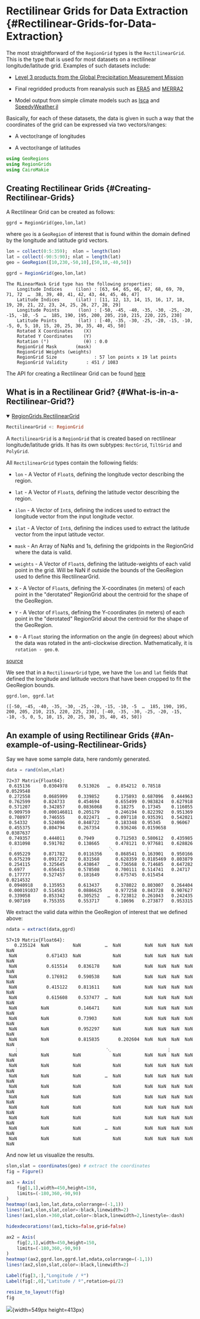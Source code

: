 
# Rectilinear Grids for Data Extraction {#Rectilinear-Grids-for-Data-Extraction}

The most straightforward of the `RegionGrid` types is the `RectilinearGrid`. This is the type that is used for most datasets on a rectilinear longitude/latitude grid. Examples of such datasets include:
- [Level 3 products from the Global Precipitation Measurement Mission](https://gpm.nasa.gov/data/directory)
  
- Final regridded products from reanalysis such as [ERA5](https://www.ecmwf.int/en/forecasts/dataset/ecmwf-reanalysis-v5) and [MERRA2](https://gmao.gsfc.nasa.gov/reanalysis/merra-2/)
  
- Model output from simple climate models such as [Isca](https://github.com/ExeClim/Isca) and [SpeedyWeather.jl](https://github.com/SpeedyWeather/SpeedyWeather.jl)
  

Basically, for each of these datasets, the data is given in such a way that the coordinates of the grid can be expressed via two vectors/ranges:
- A vector/range of longitudes
  
- A vector/range of latitudes
  

```julia
using GeoRegions
using RegionGrids
using CairoMakie
```


## Creating Rectilinear Grids {#Creating-Rectilinear-Grids}

A Rectilinear Grid can be created as follows:

```
ggrd = RegionGrid(geo,lon,lat)
```


where `geo` is a `GeoRegion` of interest that is found within the domain defined by the longitude and latitude grid vectors.

```julia
lon = collect(0:5:359);  nlon = length(lon)
lat = collect(-90:5:90); nlat = length(lat)
geo = GeoRegion([10,230,-50,10],[50,10,-40,50])

ggrd = RegionGrid(geo,lon,lat)
```


```ansi
The RLinearMask Grid type has the following properties:
    Longitude Indices     (ilon) : [63, 64, 65, 66, 67, 68, 69, 70, 71, 72  …  38, 39, 40, 41, 42, 43, 44, 45, 46, 47]
    Latitude Indices      (ilat) : [11, 12, 13, 14, 15, 16, 17, 18, 19, 20, 21, 22, 23, 24, 25, 26, 27, 28, 29]
    Longitude Points       (lon) : [-50, -45, -40, -35, -30, -25, -20, -15, -10, -5  …  185, 190, 195, 200, 205, 210, 215, 220, 225, 230]
    Latitude Points        (lat) : [-40, -35, -30, -25, -20, -15, -10, -5, 0, 5, 10, 15, 20, 25, 30, 35, 40, 45, 50]
    Rotated X Coordinates    (X)
    Rotated Y Coordinates    (Y)
    Rotation (°)             (θ) : 0.0
    RegionGrid Mask       (mask)
    RegionGrid Weights (weights)
    RegionGrid Size              : 57 lon points x 19 lat points
    RegionGrid Validity		  : 451 / 1083

```


The API for creating a Rectilinear Grid can be found [here](rectilinear.md)

## What is in a Rectilinear Grid? {#What-is-in-a-Rectilinear-Grid?}
<details class='jldocstring custom-block' open>
<summary><a id='RegionGrids.RectilinearGrid' href='#RegionGrids.RectilinearGrid'><span class="jlbinding">RegionGrids.RectilinearGrid</span></a> <Badge type="info" class="jlObjectType jlType" text="Type" /></summary>



```julia
RectilinearGrid <: RegionGrid
```


A `RectilinearGrid` is a `RegionGrid` that is created based on rectilinear longitude/latitude grids. It has its own subtypes: `RectGrid`, `TiltGrid` and `PolyGrid`.

All `RectilinearGrid` types contain the following fields:
- `lon` - A Vector of `Float`s, defining the longitude vector describing the region.
  
- `lat` - A Vector of `Float`s, defining the latitude vector describing the region.
  
- `ilon` - A Vector of `Int`s, defining the indices used to extract the longitude vector from the input longitude vector.
  
- `ilat` - A Vector of `Int`s, defining the indices used to extract the latitude vector from the input latitude vector.
  
- `mask` - An Array of NaNs and 1s, defining the gridpoints in the RegionGrid where the data is valid.
  
- `weights` - A Vector of `Float`s, defining the latitude-weights of each valid point in the grid. Will be NaN if outside the bounds of the GeoRegion used to define this RectilinearGrid.
  
- `X` - A Vector of `Float`s, defining the X-coordinates (in meters) of each point in the &quot;derotated&quot; RegionGrid about the centroid for the shape of the GeoRegion.
  
- `Y` - A Vector of `Float`s, defining the Y-coordinates (in meters) of each point in the &quot;derotated&quot; RegionGrid about the centroid for the shape of the GeoRegion.
  
- `θ` - A `Float` storing the information on the angle (in degrees) about which the data was rotated in the anti-clockwise direction. Mathematically, it is `rotation - geo.θ`.
  


<Badge type="info" class="source-link" text="source"><a href="https://github.com/GeoRegionsEcosystem/RegionGrids.jl/blob/76b08e60c5e247b3d19d7bc8a2ac1e2ad086691a/src/RegionGrids.jl#L24-L39" target="_blank" rel="noreferrer">source</a></Badge>

</details>


We see that in a `RectilinearGrid` type, we have the `lon` and `lat` fields that defined the longitude and latitude vectors that have been cropped to fit the GeoRegion bounds.

```julia
ggrd.lon, ggrd.lat
```


```ansi
([-50, -45, -40, -35, -30, -25, -20, -15, -10, -5  …  185, 190, 195, 200, 205, 210, 215, 220, 225, 230], [-40, -35, -30, -25, -20, -15, -10, -5, 0, 5, 10, 15, 20, 25, 30, 35, 40, 45, 50])
```


## An example of using Rectilinear Grids {#An-example-of-using-Rectilinear-Grids}

Say we have some sample data, here randomly generated.

```julia
data = rand(nlon,nlat)
```


```ansi
72×37 Matrix{Float64}:
 0.615136     0.0304978    0.513026   …  0.854212  0.78518    0.0529548
 0.272558     0.0685999    0.339852      0.175893  0.687096   0.444963
 0.762599     0.824733     0.454694      0.655499  0.983824   0.627918
 0.571207     0.342857     0.0836068     0.18275   0.17345    0.116055
 0.909759     0.000146811  0.205179      0.246194  0.822392   0.951369
 0.708977     0.746555     0.022471   …  0.097118  0.935391   0.542021
 0.54332      0.524096     0.848722      0.183348  0.95345    0.96067
 0.455375     0.804794     0.267354      0.936246  0.0159658  0.0387637
 0.749357     0.444011     0.7949        0.712503  0.580612   0.435985
 0.831098     0.591702     0.138665      0.478121  0.977681   0.628826
 ⋮                                    ⋱            ⋮          
 0.695229     0.871782     0.0116356     0.868541  0.163901   0.950166
 0.675239     0.0917272    0.831568      0.628359  0.0185469  0.803879
 0.254115     0.325645     0.438647   …  0.736568  0.714685   0.647282
 0.6977       0.656415     0.578508      0.700111  0.514741   0.24717
 0.177777     0.527457     0.181649      0.675745  0.615454   0.0214532
 0.0940918    0.135953     0.613437      0.378022  0.803007   0.264404
 0.000191037  0.514563     0.0886625     0.977258  0.843728   0.907627
 0.339058     0.853342     0.305252   …  0.723812  0.261043   0.242435
 0.907169     0.755355     0.553717      0.10696   0.273877   0.953315
```


We extract the valid data within the GeoRegion of interest that we defined above:

```julia
ndata = extract(data,ggrd)
```


```ansi
57×19 Matrix{Float64}:
   0.235124  NaN         NaN         …  NaN         NaN  NaN  NaN  NaN  NaN
 NaN           0.671433  NaN            NaN         NaN  NaN  NaN  NaN  NaN
 NaN           0.615514    0.836178     NaN         NaN  NaN  NaN  NaN  NaN
 NaN           0.176912    0.590538     NaN         NaN  NaN  NaN  NaN  NaN
 NaN           0.415122    0.811611     NaN         NaN  NaN  NaN  NaN  NaN
 NaN           0.615608    0.537477  …  NaN         NaN  NaN  NaN  NaN  NaN
 NaN         NaN           0.146471     NaN         NaN  NaN  NaN  NaN  NaN
 NaN         NaN           0.73903      NaN         NaN  NaN  NaN  NaN  NaN
 NaN         NaN           0.952297     NaN         NaN  NaN  NaN  NaN  NaN
 NaN         NaN           0.815835       0.202604  NaN  NaN  NaN  NaN  NaN
   ⋮                                 ⋱                     ⋮            
 NaN         NaN         NaN            NaN         NaN  NaN  NaN  NaN  NaN
 NaN         NaN         NaN            NaN         NaN  NaN  NaN  NaN  NaN
 NaN         NaN         NaN         …  NaN         NaN  NaN  NaN  NaN  NaN
 NaN         NaN         NaN            NaN         NaN  NaN  NaN  NaN  NaN
 NaN         NaN         NaN            NaN         NaN  NaN  NaN  NaN  NaN
 NaN         NaN         NaN            NaN         NaN  NaN  NaN  NaN  NaN
 NaN         NaN         NaN            NaN         NaN  NaN  NaN  NaN  NaN
 NaN         NaN         NaN         …  NaN         NaN  NaN  NaN  NaN  NaN
 NaN         NaN         NaN            NaN         NaN  NaN  NaN  NaN  NaN
```


And now let us visualize the results.

```julia
slon,slat = coordinates(geo) # extract the coordinates
fig = Figure()

ax1 = Axis(
    fig[1,1],width=450,height=150,
    limits=(-180,360,-90,90)
)
heatmap!(ax1,lon,lat,data,colorrange=(-1,1))
lines!(ax1,slon,slat,color=:black,linewidth=2)
lines!(ax1,slon.+360,slat,color=:black,linewidth=2,linestyle=:dash)

hidexdecorations!(ax1,ticks=false,grid=false)

ax2 = Axis(
    fig[2,1],width=450,height=150,
    limits=(-180,360,-90,90)
)
heatmap!(ax2,ggrd.lon,ggrd.lat,ndata,colorrange=(-1,1))
lines!(ax2,slon,slat,color=:black,linewidth=2)

Label(fig[3,:],"Longitude / º")
Label(fig[:,0],"Latitude / º",rotation=pi/2)

resize_to_layout!(fig)
fig
```

![](tzepxdz.png){width=549px height=413px}
